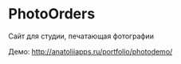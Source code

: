 # PhotoOrders

Сайт для студии, печатающая фотографии

Демо: http://anatoliiapps.ru/portfolio/photodemo/
